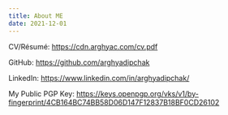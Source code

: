 ```yaml
---
title: About ME
date: 2021-12-01
---
```


CV/Résumé: https://cdn.arghyac.com/cv.pdf

GitHub: https://github.com/arghyadipchak

LinkedIn: https://www.linkedin.com/in/arghyadipchak/

My Public PGP Key: https://keys.openpgp.org/vks/v1/by-fingerprint/4CB164BC74BB58D06D147F12837B18BF0CD26102
